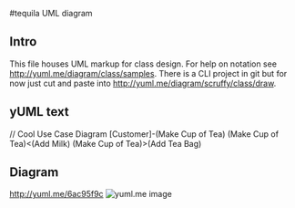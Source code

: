 #tequila UML diagram

## Intro
This file houses UML markup for class design.  For help on notation see http://yuml.me/diagram/class/samples.  There is
a CLI project in git but for now just cut and paste into http://yuml.me/diagram/scruffy/class/draw.

## yUML text
// Cool Use Case Diagram
[Customer]-(Make Cup of Tea)
(Make Cup of Tea)<(Add Milk)
(Make Cup of Tea)>(Add Tea Bag)

## Diagram
http://yuml.me/6ac95f9c
![yuml.me image](http://yuml.me/6ac95f9c "Class Diagram")
